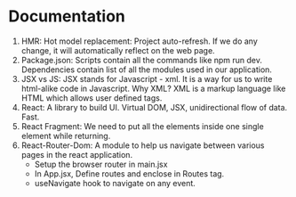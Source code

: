 # Documentation

1. HMR: Hot model replacement: Project auto-refresh. If we do any change, it will automatically reflect on the web page.
2. Package.json: Scripts contain all the commands like npm run dev. Dependencies contain list of all the modules used in our application. 
3. JSX vs JS: JSX stands for Javascript - xml. It is a way for us to write html-alike code in Javascript. Why XML? XML is a markup language like HTML which allows user defined tags.
4. React: A library to build UI. Virtual DOM, JSX, unidirectional flow of data. Fast.
5. React Fragment: We need to put all the elements inside one single element while returning.
6. React-Router-Dom: A module to help us navigate between various pages in the react application.
    - Setup the browser router in main.jsx
    - In App.jsx, Define routes and enclose in Routes tag.
    - useNavigate hook to navigate on any event.
